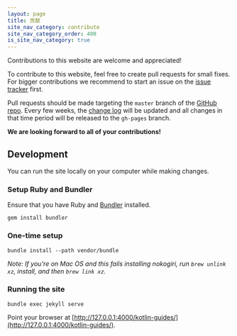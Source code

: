 ```yaml
---
layout: page
title: 贡献
site_nav_category: contribute
site_nav_category_order: 400
is_site_nav_category: true
---
```


Contributions to this website are welcome and appreciated!

To contribute to this website, feel free to create pull requests for small fixes. For bigger contributions we recommend to start an issue on the [issue tracker](https://github.com/android/kotlin-guides/issues) first.

Pull requests should be made targeting the `master` branch of the [GitHub repo](https://github.com/android/kotlin-guides). Every few weeks, the [change log](changelog.html) will be updated and all changes in that time period will be released to the `gh-pages` branch.

**We are looking forward to all of your contributions!**


## Development

You can run the site locally on your computer while making changes.

### Setup Ruby and Bundler

Ensure that you have Ruby and [Bundler](http://bundler.io/) installed.

    gem install bundler

### One-time setup

    bundle install --path vendor/bundle

_Note: If you're on Mac OS and this fails installing nokogiri, run `brew unlink xz`, install, and then `brew link xz`._

### Running the site

    bundle exec jekyll serve

Point your browser at [http://127.0.0.1:4000/kotlin-guides/](http://127.0.0.1:4000/kotlin-guides/).
